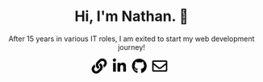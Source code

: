 <h1 align="center">Hi, I'm Nathan. 👋</h1>

<p align="center">
After 15 years in various IT roles, I am exited to start my web development journey!
</p>

<p align="center">
<a href="https://www.castaldi.dev"><img height="30" src="https://github.com/ncastaldi/ncastaldi/blob/main/images/icons/link-solid.svg"></a>&nbsp;&nbsp;
<a href="https://www.linkedin.com/in/nathancastaldi/"><img height="30" src="https://github.com/ncastaldi/ncastaldi/blob/main/images/icons/linkedin-in-brands.svg"></a>&nbsp;&nbsp;
<a href="https://github.com/ncastaldi"><img height="30" src="https://github.com/ncastaldi/ncastaldi/blob/main/images/icons/github-brands.svg"></a>&nbsp;&nbsp;
<a href="mailto:nathan@castaldi.dev"><img height="30" src="https://github.com/ncastaldi/ncastaldi/blob/main/images/icons/envelope-regular.svg"></a>&nbsp;&nbsp;
</p>
